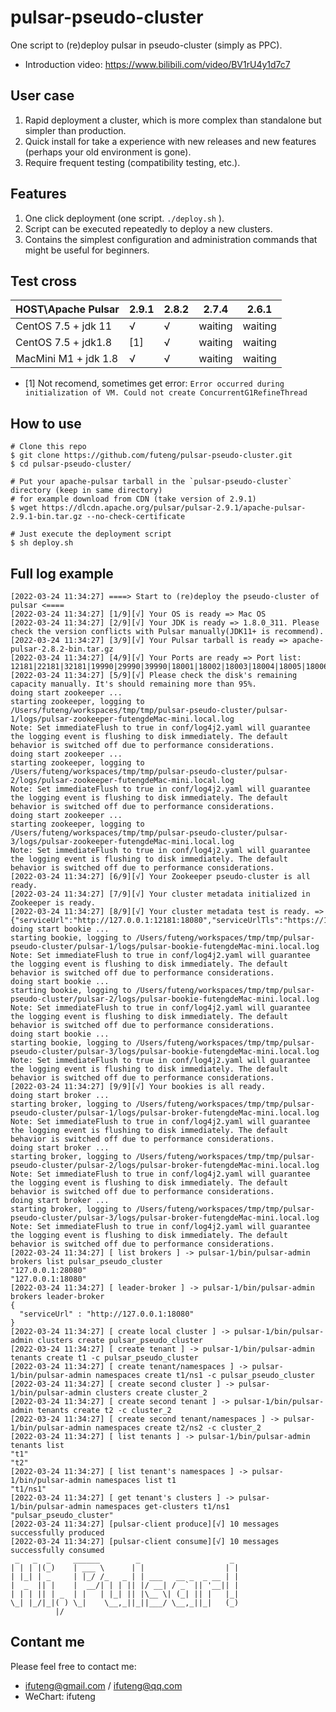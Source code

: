 # pulsar-pseudo-cluster
One script to (re)deploy pulsar in pseudo-cluster (simply as PPC).

- Introduction video: https://www.bilibili.com/video/BV1rU4y1d7c7

## User case

1. Rapid deployment a cluster, which is more complex than standalone but simpler than production.
2. Quick install for take a experience with new releases and new features (perhaps your old environment is gone).
3. Require frequent testing (compatibility testing, etc.).

## Features

1. One click deployment (one script. `./deploy.sh` ).
2. Script can be executed repeatedly to deploy a new clusters.
3. Contains the simplest configuration and administration commands that might be useful for beginners.

## Test cross

| HOST\Apache Pulsar   | 2.9.1 | 2.8.2 | 2.7.4   | 2.6.1   |
| -------------------- | ----- | ----- | ------- | ------- |
| CentOS 7.5 + jdk 11  | √     | √     | waiting | waiting |
| CentOS 7.5 + jdk1.8  | [1]   | √     | waiting | waiting |
| MacMini M1 + jdk 1.8 | √     | √     | waiting | waiting |

- [1] Not recomend, sometimes get error: `Error occurred during initialization of VM. Could not create ConcurrentG1RefineThread`

## How to use

```shell
# Clone this repo
$ git clone https://github.com/futeng/pulsar-pseudo-cluster.git 
$ cd pulsar-pseudo-cluster/

# Put your apache-pulsar tarball in the `pulsar-pseudo-cluster` directory (keep in same directory)
# for example download from CDN (take version of 2.9.1)
$ wget https://dlcdn.apache.org/pulsar/pulsar-2.9.1/apache-pulsar-2.9.1-bin.tar.gz --no-check-certificate

# Just execute the deployment script
$ sh deploy.sh
```

 ## Full log example

```shell
[2022-03-24 11:34:27] ====> Start to (re)deploy the pseudo-cluster of pulsar <====
[2022-03-24 11:34:27] [1/9][√] Your OS is ready => Mac OS
[2022-03-24 11:34:27] [2/9][√] Your JDK is ready => 1.8.0_311. Please check the version conflicts with Pulsar manually(JDK11+ is recommend).
[2022-03-24 11:34:27] [3/9][√] Your Pulsar tarball is ready => apache-pulsar-2.8.2-bin.tar.gz
[2022-03-24 11:34:27] [4/9][√] Your Ports are ready => Port list: 12181|22181|32181|19990|29990|39990|18001|18002|18003|18004|18005|18006|12888|13888|22888|23888|32888|33888|18443|28443|38443|16650|26650|36650|13181|23181|33181|18080|28080|38080|16651|26651|36651
[2022-03-24 11:34:27] [5/9][√] Please check the disk's remaining capacity manually. It's should remaining more than 95%.
doing start zookeeper ...
starting zookeeper, logging to /Users/futeng/workspaces/tmp/tmp/pulsar-pseudo-cluster/pulsar-1/logs/pulsar-zookeeper-futengdeMac-mini.local.log
Note: Set immediateFlush to true in conf/log4j2.yaml will guarantee the logging event is flushing to disk immediately. The default behavior is switched off due to performance considerations.
doing start zookeeper ...
starting zookeeper, logging to /Users/futeng/workspaces/tmp/tmp/pulsar-pseudo-cluster/pulsar-2/logs/pulsar-zookeeper-futengdeMac-mini.local.log
Note: Set immediateFlush to true in conf/log4j2.yaml will guarantee the logging event is flushing to disk immediately. The default behavior is switched off due to performance considerations.
doing start zookeeper ...
starting zookeeper, logging to /Users/futeng/workspaces/tmp/tmp/pulsar-pseudo-cluster/pulsar-3/logs/pulsar-zookeeper-futengdeMac-mini.local.log
Note: Set immediateFlush to true in conf/log4j2.yaml will guarantee the logging event is flushing to disk immediately. The default behavior is switched off due to performance considerations.
[2022-03-24 11:34:27] [6/9][√] Your Zookeeper pseudo-cluster is all ready.
[2022-03-24 11:34:27] [7/9][√] Your cluster metadata initialized in Zookeeper is ready.
[2022-03-24 11:34:27] [8/9][√] Your cluster metadata test is ready. => {"serviceUrl":"http://127.0.0.1:12181:18080","serviceUrlTls":"https://127.0.0.1:12181:18443","brokerServiceUrl":"pulsar://127.0.0.1:12181:16650","brokerServiceUrlTls":"pulsar+ssl://127.0.0.1:12181:16651","brokerClientTlsEnabled":false,"tlsAllowInsecureConnection":false,"brokerClientTlsEnabledWithKeyStore":false,"brokerClientTlsTrustStoreType":"JKS"}
doing start bookie ...
starting bookie, logging to /Users/futeng/workspaces/tmp/tmp/pulsar-pseudo-cluster/pulsar-1/logs/pulsar-bookie-futengdeMac-mini.local.log
Note: Set immediateFlush to true in conf/log4j2.yaml will guarantee the logging event is flushing to disk immediately. The default behavior is switched off due to performance considerations.
doing start bookie ...
starting bookie, logging to /Users/futeng/workspaces/tmp/tmp/pulsar-pseudo-cluster/pulsar-2/logs/pulsar-bookie-futengdeMac-mini.local.log
Note: Set immediateFlush to true in conf/log4j2.yaml will guarantee the logging event is flushing to disk immediately. The default behavior is switched off due to performance considerations.
doing start bookie ...
starting bookie, logging to /Users/futeng/workspaces/tmp/tmp/pulsar-pseudo-cluster/pulsar-3/logs/pulsar-bookie-futengdeMac-mini.local.log
Note: Set immediateFlush to true in conf/log4j2.yaml will guarantee the logging event is flushing to disk immediately. The default behavior is switched off due to performance considerations.
[2022-03-24 11:34:27] [9/9][√] Your bookies is all ready.
doing start broker ...
starting broker, logging to /Users/futeng/workspaces/tmp/tmp/pulsar-pseudo-cluster/pulsar-1/logs/pulsar-broker-futengdeMac-mini.local.log
Note: Set immediateFlush to true in conf/log4j2.yaml will guarantee the logging event is flushing to disk immediately. The default behavior is switched off due to performance considerations.
doing start broker ...
starting broker, logging to /Users/futeng/workspaces/tmp/tmp/pulsar-pseudo-cluster/pulsar-2/logs/pulsar-broker-futengdeMac-mini.local.log
Note: Set immediateFlush to true in conf/log4j2.yaml will guarantee the logging event is flushing to disk immediately. The default behavior is switched off due to performance considerations.
doing start broker ...
starting broker, logging to /Users/futeng/workspaces/tmp/tmp/pulsar-pseudo-cluster/pulsar-3/logs/pulsar-broker-futengdeMac-mini.local.log
Note: Set immediateFlush to true in conf/log4j2.yaml will guarantee the logging event is flushing to disk immediately. The default behavior is switched off due to performance considerations.
[2022-03-24 11:34:27] [ list brokers ] -> pulsar-1/bin/pulsar-admin brokers list pulsar_pseudo_cluster
"127.0.0.1:28080"
"127.0.0.1:18080"
[2022-03-24 11:34:27] [ leader-broker ] -> pulsar-1/bin/pulsar-admin brokers leader-broker
{
  "serviceUrl" : "http://127.0.0.1:18080"
}
[2022-03-24 11:34:27] [ create local cluster ] -> pulsar-1/bin/pulsar-admin clusters create pulsar_pseudo_cluster
[2022-03-24 11:34:27] [ create tenant ] -> pulsar-1/bin/pulsar-admin tenants create t1 -c pulsar_pseudo_cluster
[2022-03-24 11:34:27] [ create tenant/namespaces ] -> pulsar-1/bin/pulsar-admin namespaces create t1/ns1 -c pulsar_pseudo_cluster
[2022-03-24 11:34:27] [ create second cluster ] -> pulsar-1/bin/pulsar-admin clusters create cluster_2
[2022-03-24 11:34:27] [ create second tenant ] -> pulsar-1/bin/pulsar-admin tenants create t2 -c cluster_2
[2022-03-24 11:34:27] [ create second tenant/namespaces ] -> pulsar-1/bin/pulsar-admin namespaces create t2/ns2 -c cluster_2
[2022-03-24 11:34:27] [ list tenants ] -> pulsar-1/bin/pulsar-admin tenants list
"t1"
"t2"
[2022-03-24 11:34:27] [ list tenant's namespaces ] -> pulsar-1/bin/pulsar-admin namespaces list t1
"t1/ns1"
[2022-03-24 11:34:27] [ get tenant's clusters ] -> pulsar-1/bin/pulsar-admin namespaces get-clusters t1/ns1
"pulsar_pseudo_cluster"
[2022-03-24 11:34:27] [pulsar-client produce][√] 10 messages successfully produced
[2022-03-24 11:34:27] [pulsar-client consume][√] 10 messages successfully consumed
 _   _  _     ______        _                    _
| | | |(_)    | ___ \      | |                  | |
| |_| | _     | |_/ /_   _ | | ___   __ _  _ __ | |
|  _  || |    |  __/| | | || |/ __| / _` || '__|| |
| | | || | _  | |   | |_| || |\__ \| (_| || |   |_|
\_| |_/|_|( ) \_|    \__,_||_||___/ \__,_||_|   (_)
          |/

```



## Contant me

Please feel free to contact me:

- ifuteng@gmail.com / ifuteng@qq.com
- WeChart: ifuteng
